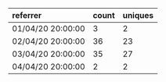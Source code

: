 | referrer          | count | uniques |
| :---------------- | :---- | :------ |
| 01/04/20 20:00:00 | 3     | 2       |
| 02/04/20 20:00:00 | 36    | 23      |
| 03/04/20 20:00:00 | 35    | 27      |
| 04/04/20 20:00:00 | 2     | 2       |